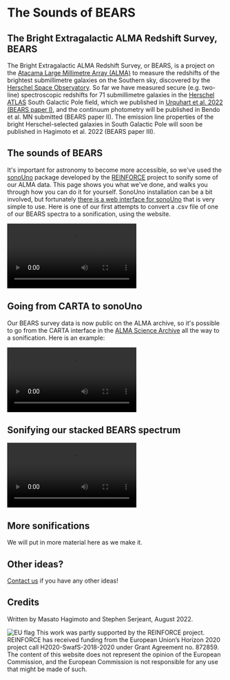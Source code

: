 # The Sounds of BEARS
## The Bright Extragalactic ALMA Redshift Survey, BEARS

The Bright Extragalactic ALMA Redshift Survey, or BEARS, is a project on the [Atacama Large Millimetre Array (ALMA)](https://almascience.eso.org/) to measure the redshifts of the brightest submillimetre galaxies on the Southern sky, discovered by the [Herschel Space Observatory](https://www.cosmos.esa.int/web/herschel). So far we have measured secure (e.g. two-line) spectroscopic redshifts for 71 submillimetre galaxies in the [Herschel ATLAS](https://www.h-atlas.org/) South Galactic Pole field, which we published in [Urquhart et al. 2022 (BEARS paper I)](https://ui.adsabs.harvard.edu/abs/2022MNRAS.511.3017U/abstract), and the continuum photometry will be published in Bendo et al. MN submitted (BEARS paper II). The emission line properties of the bright Herschel-selected galaxies in South Galactic Pole will soon be published in Hagimoto et al. 2022 (BEARS paper III).  

## The sounds of BEARS

It's important for astronomy to become more accessible, so we've used the [sonoUno](https://www.sonouno.org.ar/) package developed by the [REINFORCE](https://www.reinforceeu.eu/) project to sonify some of our ALMA data. This page shows you what we've done, and walks you through how you can do it for yourself. SonoUno installation can be a bit involved, but fortunately [there is a web interface for sonoUno](https://dev.sonouno.org.ar/en-US/) that is very simple to use. Here is one of our first attempts to convert a .csv file of one of our BEARS spectra to a sonification, using the website. 

<video src="https://user-images.githubusercontent.com/11993612/184339026-d023d906-90fc-44c4-9dda-59a155d790ac.mp4" controls="controls" style="max-width: 730px;">
</video>

## Going from CARTA to sonoUno

Our BEARS survey data is now public on the ALMA archive, so it's possible to go from the CARTA interface in the [ALMA Science Archive](https://almascience.eso.org/aq/) all the way to a sonification. Here is an example:

<video src="https://user-images.githubusercontent.com/49630165/184367078-e3a23582-bb86-424d-a2ef-ba3c874e2c05.mp4" controls="controls" style="max-width: 730px;">
</video>

## Sonifying our stacked BEARS spectrum

<video src="https://user-images.githubusercontent.com/49630165/184357872-82f50625-d4b0-46be-8c38-4d6f87dfd4ee.mp4" controls="controls" style="max-width: 730px;">
</video>

## More sonifications

We will put in more material here as we make it. 

## Other ideas?
[Contact us](https://stephenserjeant.github.io/) if you have any other ideas!

## Credits
Written by Masato Hagimoto and Stephen Serjeant, August 2022. 

![EU flag](/sounds-of-bears/docs/assets/eu-flag.png?raw=true) This work was partly supported by the REINFORCE project. REINFORCE has received funding from the European Union’s Horizon 2020 project call H2020-SwafS-2018-2020 under Grant Agreement no. 872859. The content of this website does not represent the opinion of the European Commission, and the European Commission is not responsible for any use that might be made of such.


